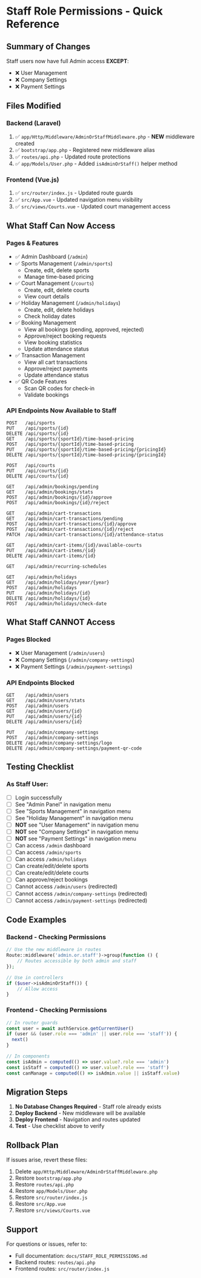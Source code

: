 # Staff Role Permissions - Quick Reference

## Summary of Changes

Staff users now have full Admin access **EXCEPT**:
- ❌ User Management
- ❌ Company Settings
- ❌ Payment Settings

## Files Modified

### Backend (Laravel)
1. ✅ `app/Http/Middleware/AdminOrStaffMiddleware.php` - **NEW** middleware created
2. ✅ `bootstrap/app.php` - Registered new middleware alias
3. ✅ `routes/api.php` - Updated route protections
4. ✅ `app/Models/User.php` - Added `isAdminOrStaff()` helper method

### Frontend (Vue.js)
1. ✅ `src/router/index.js` - Updated route guards
2. ✅ `src/App.vue` - Updated navigation menu visibility
3. ✅ `src/views/Courts.vue` - Updated court management access

## What Staff Can Now Access

### Pages & Features
- ✅ Admin Dashboard (`/admin`)
- ✅ Sports Management (`/admin/sports`)
  - Create, edit, delete sports
  - Manage time-based pricing
- ✅ Court Management (`/courts`)
  - Create, edit, delete courts
  - View court details
- ✅ Holiday Management (`/admin/holidays`)
  - Create, edit, delete holidays
  - Check holiday dates
- ✅ Booking Management
  - View all bookings (pending, approved, rejected)
  - Approve/reject booking requests
  - View booking statistics
  - Update attendance status
- ✅ Transaction Management
  - View all cart transactions
  - Approve/reject payments
  - Update attendance status
- ✅ QR Code Features
  - Scan QR codes for check-in
  - Validate bookings

### API Endpoints Now Available to Staff
```
POST   /api/sports
PUT    /api/sports/{id}
DELETE /api/sports/{id}
GET    /api/sports/{sportId}/time-based-pricing
POST   /api/sports/{sportId}/time-based-pricing
PUT    /api/sports/{sportId}/time-based-pricing/{pricingId}
DELETE /api/sports/{sportId}/time-based-pricing/{pricingId}

POST   /api/courts
PUT    /api/courts/{id}
DELETE /api/courts/{id}

GET    /api/admin/bookings/pending
GET    /api/admin/bookings/stats
POST   /api/admin/bookings/{id}/approve
POST   /api/admin/bookings/{id}/reject

GET    /api/admin/cart-transactions
GET    /api/admin/cart-transactions/pending
POST   /api/admin/cart-transactions/{id}/approve
POST   /api/admin/cart-transactions/{id}/reject
PATCH  /api/admin/cart-transactions/{id}/attendance-status

GET    /api/admin/cart-items/{id}/available-courts
PUT    /api/admin/cart-items/{id}
DELETE /api/admin/cart-items/{id}

GET    /api/admin/recurring-schedules

GET    /api/admin/holidays
GET    /api/admin/holidays/year/{year}
POST   /api/admin/holidays
PUT    /api/admin/holidays/{id}
DELETE /api/admin/holidays/{id}
POST   /api/admin/holidays/check-date
```

## What Staff CANNOT Access

### Pages Blocked
- ❌ User Management (`/admin/users`)
- ❌ Company Settings (`/admin/company-settings`)
- ❌ Payment Settings (`/admin/payment-settings`)

### API Endpoints Blocked
```
GET    /api/admin/users
GET    /api/admin/users/stats
POST   /api/admin/users
GET    /api/admin/users/{id}
PUT    /api/admin/users/{id}
DELETE /api/admin/users/{id}

PUT    /api/admin/company-settings
POST   /api/admin/company-settings
DELETE /api/admin/company-settings/logo
DELETE /api/admin/company-settings/payment-qr-code
```

## Testing Checklist

### As Staff User:
- [ ] Login successfully
- [ ] See "Admin Panel" in navigation menu
- [ ] See "Sports Management" in navigation menu
- [ ] See "Holiday Management" in navigation menu
- [ ] **NOT** see "User Management" in navigation menu
- [ ] **NOT** see "Company Settings" in navigation menu
- [ ] **NOT** see "Payment Settings" in navigation menu
- [ ] Can access `/admin` dashboard
- [ ] Can access `/admin/sports`
- [ ] Can access `/admin/holidays`
- [ ] Can create/edit/delete sports
- [ ] Can create/edit/delete courts
- [ ] Can approve/reject bookings
- [ ] Cannot access `/admin/users` (redirected)
- [ ] Cannot access `/admin/company-settings` (redirected)
- [ ] Cannot access `/admin/payment-settings` (redirected)

## Code Examples

### Backend - Checking Permissions
```php
// Use the new middleware in routes
Route::middleware('admin.or.staff')->group(function () {
    // Routes accessible by both admin and staff
});

// Use in controllers
if ($user->isAdminOrStaff()) {
    // Allow access
}
```

### Frontend - Checking Permissions
```javascript
// In router guards
const user = await authService.getCurrentUser()
if (user && (user.role === 'admin' || user.role === 'staff')) {
  next()
}

// In components
const isAdmin = computed(() => user.value?.role === 'admin')
const isStaff = computed(() => user.value?.role === 'staff')
const canManage = computed(() => isAdmin.value || isStaff.value)
```

## Migration Steps

1. **No Database Changes Required** - Staff role already exists
2. **Deploy Backend** - New middleware will be available
3. **Deploy Frontend** - Navigation and routes updated
4. **Test** - Use checklist above to verify

## Rollback Plan

If issues arise, revert these files:
1. Delete `app/Http/Middleware/AdminOrStaffMiddleware.php`
2. Restore `bootstrap/app.php`
3. Restore `routes/api.php`
4. Restore `app/Models/User.php`
5. Restore `src/router/index.js`
6. Restore `src/App.vue`
7. Restore `src/views/Courts.vue`

## Support

For questions or issues, refer to:
- Full documentation: `docs/STAFF_ROLE_PERMISSIONS.md`
- Backend routes: `routes/api.php`
- Frontend routes: `src/router/index.js`
